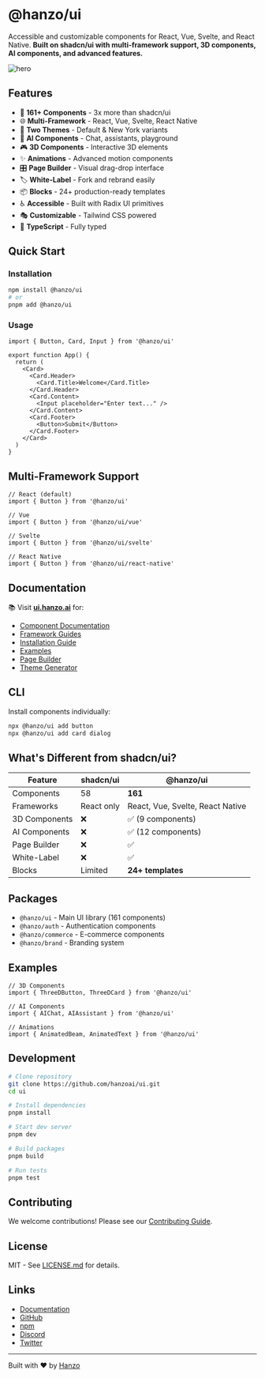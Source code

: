 # @hanzo/ui

Accessible and customizable components for React, Vue, Svelte, and React Native. **Built on shadcn/ui with multi-framework support, 3D components, AI components, and advanced features.**

![hero](app/public/og.jpg)

## Features

- 🎯 **161+ Components** - 3x more than shadcn/ui
- 🌐 **Multi-Framework** - React, Vue, Svelte, React Native
- 🎨 **Two Themes** - Default & New York variants
- 🤖 **AI Components** - Chat, assistants, playground
- 🎮 **3D Components** - Interactive 3D elements
- ✨ **Animations** - Advanced motion components
- 🎛️ **Page Builder** - Visual drag-drop interface
- 🏷️ **White-Label** - Fork and rebrand easily
- 📦 **Blocks** - 24+ production-ready templates
- ♿ **Accessible** - Built with Radix UI primitives
- 🎭 **Customizable** - Tailwind CSS powered
- 📘 **TypeScript** - Fully typed

## Quick Start

### Installation

```bash
npm install @hanzo/ui
# or
pnpm add @hanzo/ui
```

### Usage

```tsx
import { Button, Card, Input } from '@hanzo/ui'

export function App() {
  return (
    <Card>
      <Card.Header>
        <Card.Title>Welcome</Card.Title>
      </Card.Header>
      <Card.Content>
        <Input placeholder="Enter text..." />
      </Card.Content>
      <Card.Footer>
        <Button>Submit</Button>
      </Card.Footer>
    </Card>
  )
}
```

## Multi-Framework Support

```tsx
// React (default)
import { Button } from '@hanzo/ui'

// Vue
import { Button } from '@hanzo/ui/vue'

// Svelte
import { Button } from '@hanzo/ui/svelte'

// React Native
import { Button } from '@hanzo/ui/react-native'
```

## Documentation

📚 Visit **[ui.hanzo.ai](https://ui.hanzo.ai)** for:

- [Component Documentation](https://ui.hanzo.ai/docs/components)
- [Framework Guides](https://ui.hanzo.ai/docs/frameworks)
- [Installation Guide](https://ui.hanzo.ai/docs/installation)
- [Examples](https://ui.hanzo.ai/examples)
- [Page Builder](https://ui.hanzo.ai/builder)
- [Theme Generator](https://ui.hanzo.ai/theme-generator)

## CLI

Install components individually:

```bash
npx @hanzo/ui add button
npx @hanzo/ui add card dialog
```

## What's Different from shadcn/ui?

| Feature | shadcn/ui | @hanzo/ui |
|---------|-----------|-----------|
| Components | 58 | **161** |
| Frameworks | React only | React, Vue, Svelte, React Native |
| 3D Components | ❌ | ✅ (9 components) |
| AI Components | ❌ | ✅ (12 components) |
| Page Builder | ❌ | ✅ |
| White-Label | ❌ | ✅ |
| Blocks | Limited | **24+ templates** |

## Packages

- `@hanzo/ui` - Main UI library (161 components)
- `@hanzo/auth` - Authentication components
- `@hanzo/commerce` - E-commerce components
- `@hanzo/brand` - Branding system

## Examples

```tsx
// 3D Components
import { ThreeDButton, ThreeDCard } from '@hanzo/ui'

// AI Components
import { AIChat, AIAssistant } from '@hanzo/ui'

// Animations
import { AnimatedBeam, AnimatedText } from '@hanzo/ui'
```

## Development

```bash
# Clone repository
git clone https://github.com/hanzoai/ui.git
cd ui

# Install dependencies
pnpm install

# Start dev server
pnpm dev

# Build packages
pnpm build

# Run tests
pnpm test
```

## Contributing

We welcome contributions! Please see our [Contributing Guide](./CONTRIBUTING.md).

## License

MIT - See [LICENSE.md](./LICENSE.md) for details.

## Links

- [Documentation](https://ui.hanzo.ai)
- [GitHub](https://github.com/hanzoai/ui)
- [npm](https://www.npmjs.com/package/@hanzo/ui)
- [Discord](https://discord.gg/hanzo)
- [Twitter](https://twitter.com/hanzoai)

---

Built with ❤️ by [Hanzo](https://hanzo.ai)
